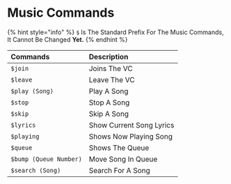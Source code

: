 # Music Commands

{% hint style="info" %}
`$` Is The Standard Prefix For The Music Commands, It Cannot Be Changed **Yet.**
{% endhint %}

| Commands | Description |
| :--- | :--- |
| `$join` | Joins The VC |
| `$leave` | Leave The VC |
| `$play (Song)` | Play A Song |
| `$stop` | Stop A Song |
| `$skip` | Skip A Song |
| `$lyrics` | Show Current Song Lyrics |
| `$playing` | Shows Now Playing Song |
| `$queue` | Shows The Queue |
| `$bump (Queue Number)` | Move Song In Queue |
| `$search (Song)` | Search For A Song |

